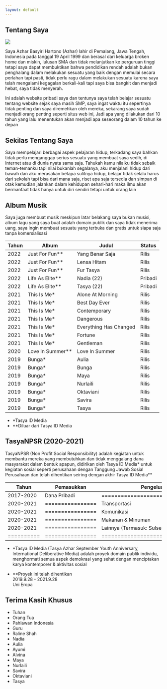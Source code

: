 ```yaml
---
layout: default
---
```


## Tentang Saya

<img class="profile-picture" src="/azhar.jpg">

Saya Azhar Basyiri Hartono (Azhar) lahir di Pemalang, Jawa Tengah, Indonesia pada tanggal 19 April 1999 dan berasal dari keluarga broken home dan miskin, lulusan SMA dan tidak melanjutkan ke perguruan tinggi tetapi saya dapat membuktikan bahwa pendidikan rendah adalah bukan penghalang dalam melakukan sesuatu yang baik dengan memulai secara perlahan tapi pasti, tidak perlu ragu dalam melakukan sesuatu karena saya telah mengalami kegagalan berkali-kali tapi saya bisa bangkit dan menjadi hebat, saya tidak menyerah.

Ini adalah website pribadi saya dan tentunya saya telah belajar sesuatu tentang website sejak saya masih SMP, saya ingat waktu itu sepertinya tidak penting dan saya diremehkan oleh mereka, sekarang saya sudah menjadi orang penting seperti situs web ini, Jadi apa yang dilakukan dari 10 tahun yang lalu menentukan akan menjadi apa seseorang dalam 10 tahun ke depan

## Sekilas Tentang Saya

Saya mempelajari berbagai aspek pelajaran hidup, terkadang saya bahkan tidak perlu menganggap serius sesuatu yang membuat saya sedih, di Internet atau di dunia nyata sama saja. Tahukah kamu nilaiku tidak sebaik teman-temanku tapi nilai bukanlah segalanya, aku menjalani hidup dari bawah dan aku merasakan betapa sulitnya hidup, belajar tidak selalu harus dari sekolah tapi bisa dari mana saja, riset apa saja tersedia dan simpan di otak kemudian jalankan dalam kehidupan sehari-hari maka ilmu akan bermanfaat tidak hanya untuk diri sendiri tetapi untuk orang lain

## Album Musik

Saya juga membuat musik meskipun latar belakang saya bukan musisi, album lagu yang saya buat adalah domain publik dan saya tidak menerima uang, saya ingin membuat sesuatu yang terbuka dan gratis untuk siapa saja tanpa komersialisasi


Tahun  | Album           | Judul                  | Status
-----|-----------------|------------------------|----------
2022 | Just For Fun**  | Yang Benar Saja        | Rilis
2022 | Just For Fun**  | Lensa Hitam            | Rilis
2022 | Just For Fun**  | Fur Tasya              | Rilis
2022 | Life As Elite** | Nadia (22)             | Pribadi
2022 | Life As Elite** | Tasya (22)             | Pribadi
2021 | This Is Me*     | Alone At Morning       | Rilis
2021 | This Is Me*     | Best Day Ever          | Rilis
2021 | This Is Me*     | Contemporary           | Rilis
2021 | This Is Me*     | Dangerous              | Rilis
2021 | This Is Me*     | Everything Has Changed | Rilis
2021 | This Is Me*     | Fortune                | Rilis
2021 | This Is Me*     | Gentleman              | Rilis
2020 | Love In Summer**| Love In Summer         | Rilis
2019 | Bunga*          | Aulia                  | Rilis
2019 | Bunga*          | Bunga                  | Rilis
2019 | Bunga*          | Maya                   | Rilis
2019 | Bunga*          | Nurlaili               | Rilis
2019 | Bunga*          | Oktaviani              | Rilis
2019 | Bunga*          | Savira                 | Rilis
2019 | Bunga*          | Tasya                  | Rilis

* *Tasya ID Media<br>
* **Diluar dari Tasya ID Media


## TasyaNPSR (2020-2021)
TasyaNPSR (Non Profit Social Responsibility) adalah kegiatan untuk membantu mereka yang membutuhkan dan tidak menggalang dana masyarakat dalam bentuk apapun, didirikan oleh Tasya ID Media* untuk kegiatan sosial seperti perusahaan dengan Tanggung Jawab Sosial Perusahaan dan telah dihentikan seiring dengan akhir Tasya ID Media**

Tahun      | Pemasukkan         | Pengeluaran                      | Nominal
----------|----------------|----------------------------------|--------------------------
2017-2020 | Dana Pribadi |==================================|==========================
2020-2021 |================| Transportasi                   |  200K IDR (14.00 USD) 
2020-2021 |================| Komunikasi                    |  289K IDR (20.22 USD)
2020-2021 |================| Makanan & Minuman                 |  612K IDR (42.83 USD) 
2020-2021 |================| Lainnya (Termasuk: Sulsel, Sulbar) |  1003K IDR (70.23 USD)
==========|================|============================Total:|  2104K IDR (147.28 USD) 

* *Tasya ID Media (Tasya Azhar September Youth Anniversary, International Deliberative Media) adalah proyek domain publik individu, menghormati semua aspek demokrasi yang sehat dengan menciptakan karya kontemporer & aktivitas sosial<br>

* **Proyek ini telah dihentikan
<br>2019.9.28 - 2021.9.28
<br>Uni Eropa

## Terima Kasih Khusus

* Tuhan
* Orang Tua
* Pahlawan Indonesia
* Guru
* Raline Shah
* Nadia
* Aulia
* Ayumi
* Alvina
* Maya
* Nurlaili
* Savira
* Oktaviani
* Tasya 
